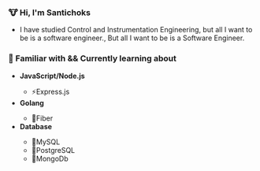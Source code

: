### 🐮 Hi, I'm Santichoks
<ul list-style-type="none">
  <li>I have studied Control and Instrumentation Engineering, but all I want to be is a software engineer.,  But all I want to be is a Software Engineer.</li>
</ul>

### 📑 Familiar with && Currently learning about
<ul>
  <li><strong>JavaScript/Node.js</strong></li>
  <ul>
    <li>⚡Express.js</li>
  </ul>
  
  <li><strong>Golang</strong></li>
  <ul>
    <li>🚀Fiber</li>
  </ul>
  
  <li><strong>Database</strong></li>
  <ul>
    <li>🐬MySQL</li>
    <li>🐘PostgreSQL</li>
    <li>🍃MongoDb</li>
  </ul>
</ul>




